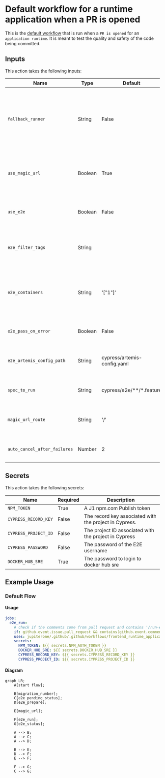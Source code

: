 # Default workflow for a runtime application when a PR is opened


This is the [default workflow](../../frontend_runtime_application_pr.yml@v#) that is run when a `PR is opened` for an `application runtime`. It is meant to test the quality and safety of the code being committed.

## Inputs

This action takes the following inputs:

| Name                        | Type    | Default                      | Required  | Description                                                                            |
| --------------------------- | ------- | ---------------------------- | --------- | -------------------------------------------------------------------------------------- |
| `fallback_runner`            | String  | False                        | False      | If true will leverage ubuntu-latest, otherwise will fall back to the J1 in-house runner
| `use_magic_url`              | Boolean | True                         | False      | Deploy to dev via a query param, required for normal SPAs
| `use_e2e`                    | Boolean | False                        | False      | Run E2E test, in most case we want this
| `e2e_filter_tags`            | String  |                              | False      | Tests will be filtered based on the tags defined here
| `e2e_containers`             | String  | '["1"]'                      | False      | The number of tests that you want Cypress to run in parallel (ex. 1, 2, 3, ...)
| `e2e_pass_on_error`          | Boolean | False                        | False      | Pass the workflow even if the E2E test fail
| `e2e_artemis_config_path`    | String  | cypress/artemis-config.yaml  | False      | Used to determine the path to the artemis config file
| `spec_to_run`                | String  | cypress/e2e/**/*.feature     | False      | Used to determine which test to run
| `magic_url_route`            | String  | '/'                          | False      | The relative route the magic url should go to
| `auto_cancel_after_failures` | Number  | 2                            | False      | Cancel the tests after this many failures
                                                                           
## Secrets

This action takes the following secrets:

| Name                        | Required  | Description                               |
| --------------------------- | --------- | ----------------------------------------- |
| `NPM_TOKEN`                 | True      | A J1 npm.com Publish token
| `CYPRESS_RECORD_KEY`        | False     | The record key associated with the project in Cypress.
| `CYPRESS_PROJECT_ID`        | False     | The project ID associated with the project in Cypress
| `CYPRESS_PASSWORD`          | False     | The password of the E2E username
| `DOCKER_HUB_SRE`            | True      | The password to login to docker hub sre

## Example Usage

### Default Flow

#### Usage

```yaml
jobs:
  e2e_run:
    # check if the comments come from pull request and contains '/run-e2e-test'
    if: github.event.issue.pull_request && contains(github.event.comment.body, '/run-e2e-tests')
    uses: jupiterone/.github/.github/workflows/frontend_runtime_application_manual_e2e_run.yml@v#
    secrets:
      NPM_TOKEN: ${{ secrets.NPM_AUTH_TOKEN }}
      DOCKER_HUB_SRE: ${{ secrets.DOCKER_HUB_SRE }}
      CYPRESS_RECORD_KEY: ${{ secrets.CYPRESS_RECORD_KEY }}
      CYPRESS_PROJECT_ID: ${{ secrets.CYPRESS_PROJECT_ID }}
```

#### Diagram

```mermaid
graph LR;
    A[start flow];

    B[migration_number];
    C[e2e_pending_status];
    D[e2e_prepare];

    E[magic_url];
    
    F[e2e_run];
    G[e2e_status];

    A --> B;
    A --> C;
    A --> D;

    B --> E;
    D --> F;
    E --> F;

    F --> G;
    C --> G;
```
